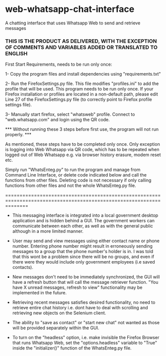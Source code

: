 # web-whatsapp-chat-interface
 A chatting interface that uses Whatsapp Web to send and retrieve messages

### THIS IS THE PRODUCT AS DELIVERED, WITH THE EXCEPTION OF COMMENTS AND VARIABLES ADDED OR TRANSLATED TO ENGLISH ###
First Start Requirements, needs to be run only once:

1- Copy the program files and install dependencies using "requirements.txt"

2- Run the FirefoxSettings.py file. This file modifies "profiles.ini" to add the profile that will be used.
This program needs to be run only once. If your Firefox installation or profiles are located in a non-default path,
please edit Line 27 of the FirefoxSettings.py file (to correctly point to Firefox profile settings file).

3- Manually start firefox, select "whatsweb" profile. Connect to "web.whatsapp.com" and login using the QR code.

*** Without running these 3 steps before first use, the program will not run properly. ***

As mentioned, these steps have to be completed only once. Only exception is logging into Web Whatsapp via QR code,
which has to be repeated when logged out of Web Whatsapp e.g. via browser history erasure, modem reset etc.

Simply run "WhatsEnteg.py" to run the program and manage from Command Line Interface,
or delete code indicated below and call the functions from other files. Deleting code is not necessary if only calling
functions from other files and not the whole WhatsEnteg.py file.

====================================================================================================================

- This messaging interface is integrated into a local government desktop application and is hidden behind a GUI.
The government workers can communicate between each other, as well as with the general public although
in a more limited manner.

- User may send and view messages using either contact name or phone number. Entering phone number might result
in erroneously sending messages to a group that the phone number's holder is in. I was told that this wont be a problem
since there will be no groups, and even if there were they would include only government employees (i.e saved contacts).

- New messages don't need to be immediately synchronized, the GUI will have a refresh button that will
call the message retriever function. "You have X unread messages, refresh to view" functionality may be implemented
in the future.

- Retrieving recent messages satisfies desired functionality, no need to retrieve entire chat history
i.e. dont have to deal with scrolling and retrieving new objects on the Selenium client.

- The ability to "save as contact" or "start new chat" not wanted as those will be provided
separately within the GUI.

- To turn on the "headless" option, i.e. make invisible the Firefox Browser that runs Whatsapp Web,
 set the "options.headless" variable to "True" inside the "initializer()" function of the WhatsEnteg.py file.